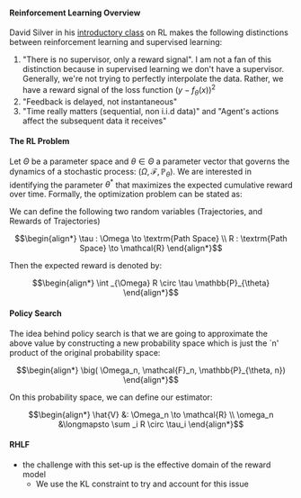 
#### **Reinforcement Learning Overview**
David Silver in his [introductory class](https://youtu.be/2pWv7GOvuf0) on RL makes the following distinctions between reinforcement learning and supervised learning:

1. "There is no supervisor, only a reward signal". I am not a fan of this distinction because in supervised learning we don't have a supervisor. Generally, we're not trying to perfectly interpolate the data. Rather, we have a reward signal of the loss function $(y - f_{\theta}(x))^2$
2. "Feedback is delayed, not instantaneous"
3. "Time really matters (sequential, non i.i.d data)" and "Agent's actions affect the subsequent data it receives"

#### **The RL Problem**


Let $\Theta$ be a parameter space and $\theta \in \Theta$ a parameter vector that governs the dynamics of a stochastic process:  $\big(\Omega, \mathcal{F}, \mathbb{P}_{\theta}\big)$. We are interested in identifying the parameter $\theta^*$ that maximizes the expected cumulative reward over time. Formally, the optimization problem can be stated as:

<!-- $$\begin{align*}
\theta^* = \underset{\theta \in \Theta}{\textrm{arg max}} \ \mathbb{E}_{\theta}\Big[\sum _{t=1}^T R_t\Big]
\end{align*}$$

where:

- $\theta^*$ is the optimal parameter vector.
- $\mathbb{E}_{\theta}[\cdot]$ denotes the expectation with respect to the probability distribution induced by the parameter $\theta$.
- $\sum_{t=1}^{T} R_t$ is the cumulative reward over a finite time horizon $T$, with $R_t$ representing the reward at time $t$ which may be random and dependent on $\theta$.

We start with an underlying probability space:

$$\begin{align*}
\big(\Omega, \mathcal{F}, \mathbb{P}\big)
\end{align*}$$ -->

We can define the following two random variables (Trajectories, and Rewards of Trajectories)

$$\begin{align*}
\tau : \Omega \to \textrm{Path Space} \\
R : \textrm{Path Space}  \to \mathcal{R}
\end{align*}$$

Then the expected reward is denoted by:

$$\begin{align*}
\int _{\Omega} R \circ \tau \mathbb{P}_{\theta}
\end{align*}$$

#### **Policy Search**

The idea behind policy search is that we are going to approximate  the above value by constructing a new probability space which is just the `n' product of the original probability space:

$$\begin{align*}
\big( \Omega_n, \mathcal{F}_n, \mathbb{P}_{\theta, n})
\end{align*}$$

On this probability space, we can define our estimator:

$$\begin{align*}
\hat{V} &: \Omega_n \to \mathcal{R} \\
\omega_n &\longmapsto \sum _i R \circ \tau_i
\end{align*}$$



#### **RHLF**
- the challenge with this set-up is the effective domain of the reward model
    - We use the KL constraint to try and account for this issue